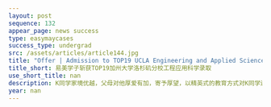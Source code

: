 ```yaml
---
layout: post
sequence: 132
appear_page: news success
type: easymaycases
success_type: undergrad
src: /assets/articles/article144.jpg
title: "Offer | Admission to TOP19 UCLA Engineering and Applied Science program!"
title_short: 易美学子斩获TOP19加州大学洛杉矶分校工程应用科学录取
use_short_title: nan
description: K同学家境优越，父母对他厚爱有加，寄予厚望，以精英式的教育方式对K同学进行培养。从小时候起，除了在课业上对其严格要求，还让K同学参与了各种课外活动，丰富自身经历。这样的生活与学习方式一直持续到了高中。届时，K同学已经有了钢琴专业8级水平，同时身兼学校数学社团社长，网球部成员。在面临升学的问题上，父母与K同学都十分慎重，详细咨询里好几家教育机构，在反复权衡后，最终选择了易美。K同学的父母回想起当初的决定，如是说道：
year: nan
---
```


